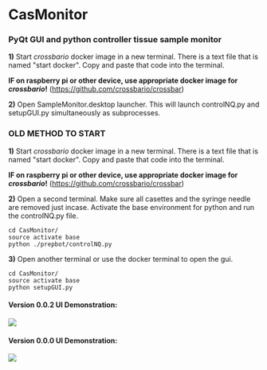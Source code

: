 # CasMonitor
### PyQt GUI and python controller tissue sample monitor 
__1)__ Start _crossbario_ docker image in a new terminal. There is a text file that is named "start docker". Copy and paste that code into the terminal.

**IF on raspberry pi or other device, use appropriate docker image for _crossbario_!** (https://github.com/crossbario/crossbar)

__2)__ Open SampleMonitor.desktop launcher. This will launch controlNQ.py and setupGUI.py simultaneously as subprocesses.



### OLD METHOD TO START

__1)__ Start _crossbario_ docker image in a new terminal. There is a text file that is named "start docker". Copy and paste that code into the terminal.

**IF on raspberry pi or other device, use appropriate docker image for _crossbario_!** (https://github.com/crossbario/crossbar)

__2)__ Open a second terminal. Make sure all casettes and the syringe needle are removed just incase. Activate the base environment for python and run the controlNQ.py file.

    cd CasMonitor/
    source activate base
    python ./prepbot/controlNQ.py

__3)__ Open another terminal or use the docker terminal to open the gui.

    cd CasMonitor/
    source activate base
    python setupGUI.py
    

#### Version 0.0.2 UI Demonstration:
![](examples/ProgressGIFs/10-07-UI-demonstration.gif)


#### Version 0.0.0 UI Demonstration:
![](examples/ProgressGIFs/9-11-UI-demonstration.gif)
